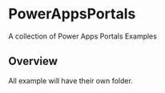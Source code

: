 # PowerAppsPortals
A collection of Power Apps Portals Examples
 
 ## Overview

All example will have their own folder.
